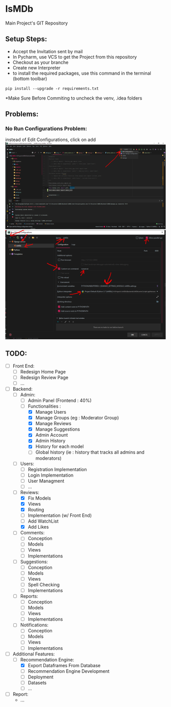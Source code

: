 # IsMDb
Main Project's GIT Repository

<h2>Setup Steps:</h2>

- Accept the Invitation sent by mail
- In Pycharm, use VCS to get the Project from this repository
- Checkout as your branche
- Create new Interpreter
- to install the required packages, use this command in the terminal (bottom toolbar)

```
pip install --upgrade -r requirements.txt
```

*Make Sure Before Commiting to uncheck the venv, .idea folders

<h2>Problems:</h2>

<h3>No Run Configurations Problem:</h3>

instead of Edit Configurations, click on add
![Step 1:](./1.png)
![Step 2:](./2.png)

<h2>TODO:</h2>

- [ ] Front End:
  - [ ] Redesign Home Page
  - [ ] Redesign Review Page
  - [ ] ...
- [ ] Backend:
  - [ ] Admin:
    - [ ] Admin Panel (Frontend : 40%)
    - [ ] Functionalities :
      - [x] Manage Users
      - [x] Manage Groups (eg : Moderator Group)
      - [x] Manage Reviews
      - [x] Manage Suggestions
      - [x] Admin Account
      - [x] Admin History
      - [x] History for each model
      - [ ] Global history (ie : history that tracks all admins and moderators)
  - [ ] Users:
    - [ ] Registration Implementation
    - [ ] Login Implementation
    - [ ] User Managment
    - [ ] ...
  - [ ] Reviews:
    - [x] Fix Models
    - [x] Views
    - [x] Routing
    - [ ] Implementation (w/ Front End)
    - [ ] Add WatchList
    - [x] Add Likes
  - [ ] Comments:
    - [ ] Conception
    - [ ] Models
    - [ ] Views
    - [ ] Implementations
  - [ ] Suggestions:
    - [ ] Conception
    - [ ] Models
    - [ ] Views
    - [ ] Spell Checking
    - [ ] Implementations
  - [ ] Reports:
    - [ ] Conception
    - [ ] Models
    - [ ] Views
    - [ ] Implementations
  - [ ] Notifications:
    - [ ] Conception
    - [ ] Models
    - [ ] Views
    - [ ] Implementations
- [ ] Additional Features:
  - [ ] Recommendation Engine:
    - [x] Export Dataframes From Database
    - [ ] Recommendation Engine Development
    - [ ] Deployment
    - [ ] Datasets
    - [ ] ...
- [ ] Report:
  - ...
